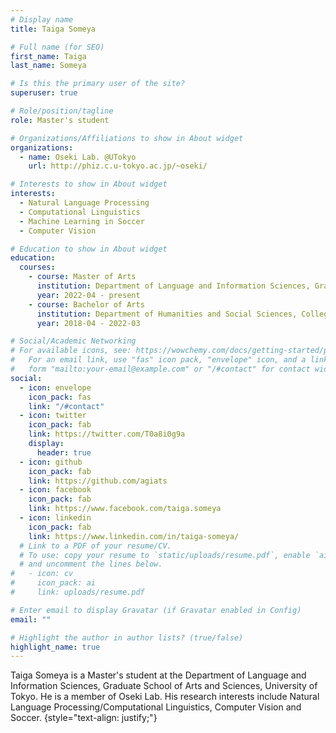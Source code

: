 ```yaml
---
# Display name
title: Taiga Someya

# Full name (for SEO)
first_name: Taiga
last_name: Someya

# Is this the primary user of the site?
superuser: true

# Role/position/tagline
role: Master's student

# Organizations/Affiliations to show in About widget
organizations:
  - name: Oseki Lab. @UTokyo
    url: http://phiz.c.u-tokyo.ac.jp/~oseki/

# Interests to show in About widget
interests:
  - Natural Language Processing
  - Computational Linguistics
  - Machine Learning in Soccer
  - Computer Vision

# Education to show in About widget
education:
  courses:
    - course: Master of Arts
      institution: Department of Language and Information Sciences, Graduate School of Arts and Sciences, University of Tokyo
      year: 2022-04 - present
    - course: Bachelor of Arts
      institution: Department of Humanities and Social Sciences, College of Arts and Sciences, University of Tokyo
      year: 2018-04 - 2022-03

# Social/Academic Networking
# For available icons, see: https://wowchemy.com/docs/getting-started/page-builder/#icons
#   For an email link, use "fas" icon pack, "envelope" icon, and a link in the
#   form "mailto:your-email@example.com" or "/#contact" for contact widget.
social:
  - icon: envelope
    icon_pack: fas
    link: "/#contact"
  - icon: twitter
    icon_pack: fab
    link: https://twitter.com/T0a8i0g9a
    display:
      header: true
  - icon: github
    icon_pack: fab
    link: https://github.com/agiats
  - icon: facebook
    icon_pack: fab
    link: https://www.facebook.com/taiga.someya
  - icon: linkedin
    icon_pack: fab
    link: https://www.linkedin.com/in/taiga-someya/
  # Link to a PDF of your resume/CV.
  # To use: copy your resume to `static/uploads/resume.pdf`, enable `ai` icons in `params.yaml`,
  # and uncomment the lines below.
#   - icon: cv
#     icon_pack: ai
#     link: uploads/resume.pdf

# Enter email to display Gravatar (if Gravatar enabled in Config)
email: ""

# Highlight the author in author lists? (true/false)
highlight_name: true
---
```


Taiga Someya is a Master's student at the Department of Language and Information Sciences, Graduate School of Arts and Sciences, University of Tokyo.
He is a member of Oseki Lab. His research interests include Natural Language Processing/Computational Linguistics, Computer Vision and Soccer.
{style="text-align: justify;"}
